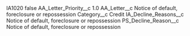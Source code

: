 <?xml version="1.0" encoding="UTF-8"?>
<CustomMetadata xmlns="http://soap.sforce.com/2006/04/metadata" xmlns:xsi="http://www.w3.org/2001/XMLSchema-instance" xmlns:xsd="http://www.w3.org/2001/XMLSchema">
    <label>IA1020</label>
    <protected>false</protected>
    <values>
        <field>AA_Letter_Priority__c</field>
        <value xsi:type="xsd:double">1.0</value>
    </values>
    <values>
        <field>AA_Letter__c</field>
        <value xsi:type="xsd:string">Notice of default, foreclosure or repossession</value>
    </values>
    <values>
        <field>Category__c</field>
        <value xsi:type="xsd:string">Credit</value>
    </values>
    <values>
        <field>IA_Decline_Reasons__c</field>
        <value xsi:type="xsd:string">Notice of default, foreclosure or repossession</value>
    </values>
    <values>
        <field>PS_Decline_Reason__c</field>
        <value xsi:type="xsd:string">Notice of default, foreclosure or repossession</value>
    </values>
</CustomMetadata>
